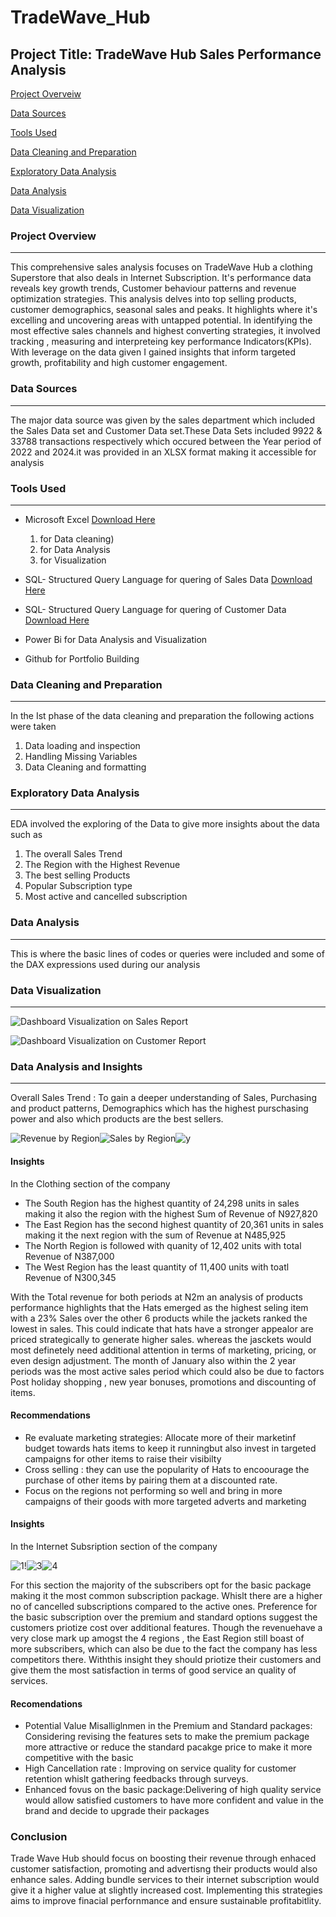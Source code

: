 # TradeWave_Hub

## Project Title: TradeWave Hub Sales Performance Analysis
[Project Overveiw ](#project-overview)

[Data Sources](#data-sources)

[Tools Used](#tools-used)

[Data Cleaning and Preparation](#data-cleaning-and-preparation)

[Exploratory Data Analysis](#exploratory-data-analysis)

[Data Analysis](#data-analysis)

[Data Visualization](#data-visualization)





### Project Overview 
---
This comprehensive sales analysis focuses on TradeWave Hub a clothing Superstore that also deals in Internet Subscription. It's  performance data reveals key growth trends, Customer behaviour patterns and revenue optimization strategies. This analysis delves into top selling products, customer demographics, seasonal sales and  peaks. It highlights where it's excelling and uncovering areas with untapped potential. In identifying the most effective sales channels and highest converting strategies, it involved tracking , measuring and interpreteing key performance Indicators(KPIs). With leverage on the data given I gained insights that inform targeted growth, profitability and high customer engagement.



### Data Sources
---
The major data source was given by the sales department which included the Sales Data set and Customer Data set.These Data Sets included 9922 & 33788 transactions respectively which occured between the Year period of 2022 and 2024.it was provided in an XLSX format making it accessible for analysis



### Tools Used
---
- Microsoft Excel [Download Here](https://www.microsoft.com)
  1. for Data cleaning)
  2. for Data Analysis
  3. for Visualization
     
- SQL- Structured Query Language for quering of Sales Data [Download Here](https://1drv.ms/u/s!Akgv6qnGgC1Och9VmrPtuxLmlYk?e=)
- SQL- Structured Query Language for quering of Customer Data  [Download Here](https://1drv.ms/u/s!Akgv6qnGgC1Oc6xG4wuv922ELU8?e=t0wR36)
- Power Bi for Data Analysis and Visualization  
- Github for Portfolio Building


  
### Data Cleaning and Preparation
---
In the Ist phase of the data cleaning and preparation the following actions were taken 
1. Data loading and inspection
2. Handling Missing Variables
3. Data Cleaning and formatting



### Exploratory Data Analysis
---
EDA involved the exploring of the Data to give more insights about the data such as
1. The overall Sales Trend
2. The Region with the Highest Revenue
3. The best selling Products
4. Popular Subscription type
5. Most active and cancelled subscription

 

### Data Analysis
---
This is where the basic lines of codes or queries  were included and some of the DAX expressions used during our analysis



### Data Visualization
---

![Dashboard Visualization on Sales Report](https://github.com/user-attachments/assets/33facb4b-ab90-4151-86c2-e7de88fab10b)


![Dashboard Visualization on Customer Report](https://github.com/user-attachments/assets/14f61756-812a-4fd3-9098-d53d665e8a7b)


### Data Analysis and Insights 
---
Overall  Sales Trend : To gain a deeper understanding of Sales, Purchasing and product patterns, Demographics which has the highest purschasing power and also which products are the best sellers.

 ![Revenue by Region](https://github.com/user-attachments/assets/f579156a-9cd5-4f2c-ad36-883a70e3e758)![Sales by Region](https://github.com/user-attachments/assets/d1981d4e-48af-4288-8c4a-3e5635d37ca3)![y](https://github.com/user-attachments/assets/68b18ce4-c133-4960-91b5-ec50728e8ecb)

#### Insights
In the Clothing section of the company 

- The South Region has the highest quantity of 24,298 units in sales making it also the region with the highest Sum of Revenue of N927,820
- The East Region has the second highest quantity of 20,361 units in sales making it the next region with the sum of Revenue at N485,925
- The North Region is followed with quanity of 12,402 units with total Revenue of N387,000
- The West Region has the least quantity of 11,400 units with toatl Revenue of N300,345 

With the Total revenue for both periods at  N2m an analysis of products performance highlights that the Hats emerged as the highest seling item  with a 23% Sales over the other 6 products while the jackets ranked the lowest in sales. This could indicate that hats have a stronger appealor are priced strategically to generate higher sales. whereas the jasckets would most definetely need additional attention in terms of marketing, pricing, or even design adjustment. The month of January also within the 2 year periods was the most active sales period which could also be due to factors Post holiday shopping , new year bonuses, promotions and discounting of items.

#### Recommendations 
- Re evaluate marketing strategies: Allocate more of their marketinf budget towards hats items to keep it runningbut also invest in targeted campaigns for other items to raise their visibilty
- Cross selling : they can use the popularity of Hats to encoourage the purchase of other items by pairing them at a discounted rate.
- Focus on the regions not performing so well and bring in more campaigns of their goods with more targeted adverts and marketing
  



#### Insights 
In the Internet Subsription section of the company 

![1](https://github.com/user-attachments/assets/0b1ac041-0985-4c42-b06e-b75c59166eb0)!![3](https://github.com/user-attachments/assets/ce24aae4-6b73-4d05-bb40-ee62ef8e5720)![4](https://github.com/user-attachments/assets/e02bc799-980e-4fa5-8d9e-c685fba9b27b)

For this section the majority of the subscribers opt for the basic package making it the most common subscription package.  Whislt there are a higher no of cancelled subscriptions compared to the active ones.
Preference for the basic subscription over the premium and standard options suggest the customers priotize cost over additional features. Though the revenuehave a very close mark up amogst the 4 regions , the East Region still boast of more subscribers, which can also be due to the fact the company has less competitors there. Withthis insight they should priotize their customers and give them the most satisfaction in terms of good service an quality of services.


#### Recomendations 

- Potential Value Misalliglnmen in the Premium and Standard packages: Considering revising the features sets to make the premium package more attractive  or reduce the standard pacakge price to make it more competitive with the basic
- High Cancellation rate : Improving on service quality  for customer retention whislt gathering feedbacks through surveys.
- Enhanced fovus on the basic package:Delivering of high quality service would allow satisfied customers to have more confident and value in the brand and decide to upgrade their packages


### Conclusion 

Trade Wave Hub should focus on boosting their revenue through enhaced customer satisfaction, promoting and advertisng their products would also enhance sales. Adding bundle services to their internet subscription would give it a higher value at slightly increased cost. Implementing this strategies aims to improve finacial perfornmance and ensure sustainable profitabitlity.













   
